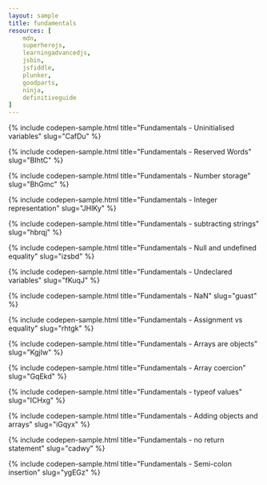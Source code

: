 ```yaml
---
layout: sample
title: fundamentals
resources: [
    mdn,
    superherojs,
    learningadvancedjs,    
    jsbin,
    jsfiddle,
    plunker,    
    goodparts,
    ninja,
    definitiveguide
]
---
```


{% include codepen-sample.html title="Fundamentals - Uninitialised variables" slug="CafDu" %}

{% include codepen-sample.html title="Fundamentals - Reserved Words" slug="BIhtC" %}

{% include codepen-sample.html title="Fundamentals - Number storage" slug="BhGmc" %}

{% include codepen-sample.html title="Fundamentals - Integer representation" slug="JHlKy" %}

{% include codepen-sample.html title="Fundamentals - subtracting strings" slug="hbrqj" %}

{% include codepen-sample.html title="Fundamentals - Null and undefined equality" slug="izsbd" %}

{% include codepen-sample.html title="Fundamentals - Undeclared variables" slug="fKuqJ" %}

{% include codepen-sample.html title="Fundamentals - NaN" slug="guast" %}

{% include codepen-sample.html title="Fundamentals - Assignment vs equality" slug="rhtgk" %}

{% include codepen-sample.html title="Fundamentals - Arrays are objects" slug="KgjIw" %}

{% include codepen-sample.html title="Fundamentals - Array coercion" slug="GqEkd" %}

{% include codepen-sample.html title="Fundamentals - typeof values" slug="ICHxg" %}

{% include codepen-sample.html title="Fundamentals - Adding objects and arrays" slug="iGqyx" %}

{% include codepen-sample.html title="Fundamentals - no return statement" slug="cadwy" %}

{% include codepen-sample.html title="Fundamentals - Semi-colon insertion" slug="ygEGz" %}

